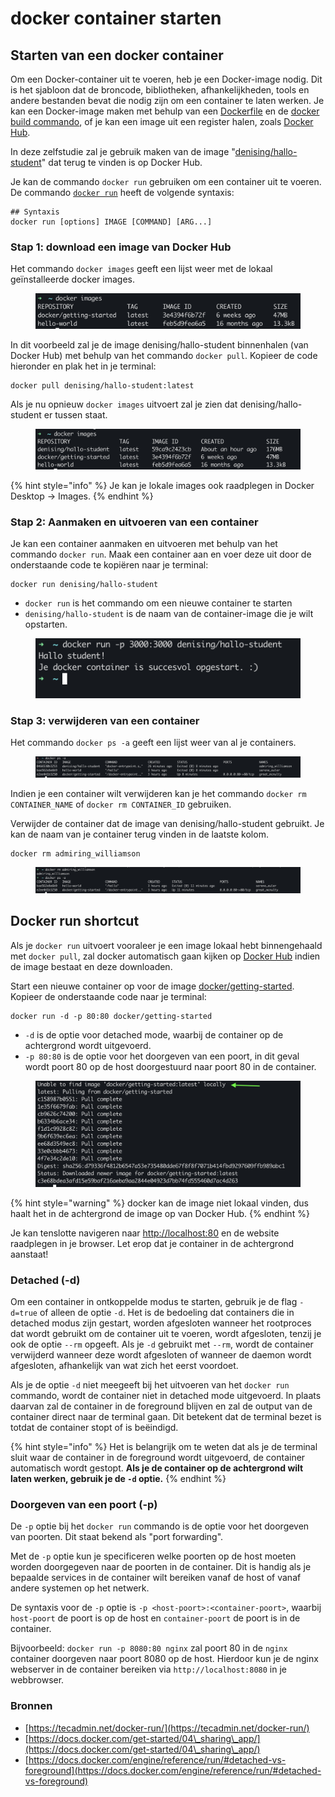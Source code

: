 # docker container starten

## Starten van een docker container

Om een Docker-container uit te voeren, heb je een Docker-image nodig. Dit is het sjabloon dat de broncode, bibliotheken, afhankelijkheden, tools en andere bestanden bevat die nodig zijn om een container te laten werken. Je kan een Docker-image maken met behulp van een [Dockerfile](https://docs.docker.com/engine/reference/builder/) en de [docker build commando](https://docs.docker.com/get-started/02\_our\_app/), of je kan een image uit een register halen, zoals [Docker Hub](https://hub.docker.com/).

In deze zelfstudie zal je gebruik maken van de image "[denising/hallo-student](https://hub.docker.com/repository/docker/denising/hallo-student/)" dat terug te vinden is op Docker Hub.

Je kan de commando `docker run` gebruiken om een container uit te voeren. De commando [`docker run`](https://docs.docker.com/engine/reference/run/) heeft de volgende syntaxis:

```docker
## Syntaxis
docker run [options] IMAGE [COMMAND] [ARG...]
```

### Stap 1: download een image van Docker Hub

Het commando `docker images` geeft een lijst weer met de lokaal geïnstalleerde docker images.

<figure><img src="../../.gitbook/assets/image (5).png" alt=""><figcaption></figcaption></figure>

In dit voorbeeld zal je de image denising/hallo-student binnenhalen (van Docker Hub) met behulp van het commando `docker pull`. Kopieer de code hieronder en plak het in je terminal:

```docker
docker pull denising/hallo-student:latest
```

Als je nu opnieuw `docker images` uitvoert zal je zien dat denising/hallo-student er tussen staat.

<figure><img src="../../.gitbook/assets/image (1).png" alt=""><figcaption></figcaption></figure>

{% hint style="info" %}
Je kan je lokale images ook raadplegen in Docker Desktop -> Images.
{% endhint %}

### Stap 2: Aanmaken en uitvoeren van een container

Je kan een container aanmaken en uitvoeren met behulp van het commando `docker run`. Maak een container aan en voer deze uit door de onderstaande code te kopiëren naar je terminal:

```docker
docker run denising/hallo-student
```

* `docker run` is het commando om een nieuwe container te starten
* `denising/hallo-student` is de naam van de container-image die je wilt opstarten.

<figure><img src="../../.gitbook/assets/image (15).png" alt=""><figcaption></figcaption></figure>

### Stap 3: verwijderen van een container

Het commando `docker ps -a` geeft een lijst weer van al je containers.

<figure><img src="../../.gitbook/assets/image (14).png" alt=""><figcaption></figcaption></figure>

Indien je een container wilt verwijderen kan je het commando `docker rm CONTAINER_NAME` of `docker rm CONTAINER_ID` gebruiken.

Verwijder de container dat de image van denising/hallo-student gebruikt. Je kan de naam van je container terug vinden in de laatste kolom.

```docker
docker rm admiring_williamson
```

<figure><img src="../../.gitbook/assets/image (3) (3).png" alt=""><figcaption></figcaption></figure>

## Docker run shortcut

Als je `docker run` uitvoert vooraleer je een image lokaal hebt binnengehaald met `docker pull`, zal docker automatisch gaan kijken op [Docker Hub](https://hub.docker.com/) indien de image bestaat en deze downloaden.

Start een nieuwe container op voor de image [docker/getting-started](https://hub.docker.com/r/docker/getting-started). Kopieer de onderstaande code naar je terminal:

```
docker run -d -p 80:80 docker/getting-started
```

* `-d` is de optie voor detached mode, waarbij de container op de achtergrond wordt uitgevoerd.
* `-p 80:80` is de optie voor het doorgeven van een poort, in dit geval wordt poort 80 op de host doorgestuurd naar poort 80 in de container.

<figure><img src="../../.gitbook/assets/image.png" alt=""><figcaption></figcaption></figure>

{% hint style="warning" %}
docker kan de image niet lokaal vinden, dus haalt het in de achtergrond de image op van Docker Hub.
{% endhint %}

Je kan tenslotte navigeren naar [http://localhost:80](http://localhost) en de website raadplegen in je browser. Let erop dat je container in de achtergrond aanstaat!

### **Detached (-d)**

Om een container in ontkoppelde modus te starten, gebruik je de flag `-d=true` of alleen de optie `-d`. Het is de bedoeling dat containers die in detached modus zijn gestart, worden afgesloten wanneer het rootproces dat wordt gebruikt om de container uit te voeren, wordt afgesloten, tenzij je ook de optie `--rm` opgeeft. Als je `-d` gebruikt met `--rm`, wordt de container verwijderd wanneer deze wordt afgesloten of wanneer de daemon wordt afgesloten, afhankelijk van wat zich het eerst voordoet.&#x20;

Als je de optie `-d` niet meegeeft bij het uitvoeren van het `docker run` commando, wordt de container niet in detached mode uitgevoerd. In plaats daarvan zal de container in de foreground blijven en zal de output van de container direct naar de terminal gaan. Dit betekent dat de terminal bezet is totdat de container stopt of is beëindigd.

{% hint style="info" %}
Het is belangrijk om te weten dat als je de terminal sluit waar de container in de foreground wordt uitgevoerd, de container automatisch wordt gestopt. **Als je de container op de achtergrond wilt laten werken, gebruik je de `-d` optie.**
{% endhint %}

### Doorgeven van een poort (-p)

De `-p` optie bij het `docker run` commando is de optie voor het doorgeven van poorten. Dit staat bekend als "port forwarding".

Met de `-p` optie kun je specificeren welke poorten op de host moeten worden doorgegeven naar de poorten in de container. Dit is handig als je bepaalde services in de container wilt bereiken vanaf de host of vanaf andere systemen op het netwerk.

De syntaxis voor de `-p` optie is `-p <host-poort>:<container-poort>`, waarbij `host-poort` de poort is op de host en `container-poort` de poort is in de container.

Bijvoorbeeld: `docker run -p 8080:80 nginx` zal poort 80 in de `nginx` container doorgeven naar poort 8080 op de host. Hierdoor kun je de nginx webserver in de container bereiken via `http://localhost:8080` in je webbrowser.

### Bronnen

* [https://tecadmin.net/docker-run/](https://tecadmin.net/docker-run/)
* [https://docs.docker.com/get-started/04\_sharing\_app/](https://docs.docker.com/get-started/04\_sharing\_app/)
* [https://docs.docker.com/engine/reference/run/#detached-vs-foreground](https://docs.docker.com/engine/reference/run/#detached-vs-foreground)
